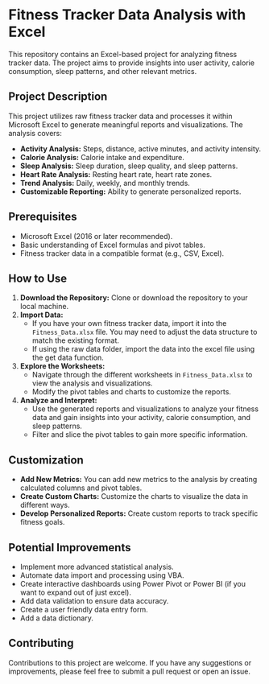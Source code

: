 # Fitness Tracker Data Analysis with Excel

This repository contains an Excel-based project for analyzing fitness tracker data. The project aims to provide insights into user activity, calorie consumption, sleep patterns, and other relevant metrics.

## Project Description

This project utilizes raw fitness tracker data and processes it within Microsoft Excel to generate meaningful reports and visualizations. The analysis covers:

* **Activity Analysis:** Steps, distance, active minutes, and activity intensity.
* **Calorie Analysis:** Calorie intake and expenditure.
* **Sleep Analysis:** Sleep duration, sleep quality, and sleep patterns.
* **Heart Rate Analysis:** Resting heart rate, heart rate zones.
* **Trend Analysis:** Daily, weekly, and monthly trends.
* **Customizable Reporting:** Ability to generate personalized reports.

## Prerequisites

* Microsoft Excel (2016 or later recommended).
* Basic understanding of Excel formulas and pivot tables.
* Fitness tracker data in a compatible format (e.g., CSV, Excel).

## How to Use

1.  **Download the Repository:** Clone or download the repository to your local machine.
2.  **Import Data:**
    * If you have your own fitness tracker data, import it into the `Fitness_Data.xlsx` file. You may need to adjust the data structure to match the existing format.
    * If using the raw data folder, import the data into the excel file using the get data function.
3.  **Explore the Worksheets:**
    * Navigate through the different worksheets in `Fitness_Data.xlsx` to view the analysis and visualizations.
    * Modify the pivot tables and charts to customize the reports.
4.  **Analyze and Interpret:**
    * Use the generated reports and visualizations to analyze your fitness data and gain insights into your activity, calorie consumption, and sleep patterns.
    * Filter and slice the pivot tables to gain more specific information.

## Customization

* **Add New Metrics:** You can add new metrics to the analysis by creating calculated columns and pivot tables.
* **Create Custom Charts:** Customize the charts to visualize the data in different ways.
* **Develop Personalized Reports:** Create custom reports to track specific fitness goals.

## Potential Improvements

* Implement more advanced statistical analysis.
* Automate data import and processing using VBA.
* Create interactive dashboards using Power Pivot or Power BI (if you want to expand out of just excel).
* Add data validation to ensure data accuracy.
* Create a user friendly data entry form.
* Add a data dictionary.

## Contributing

Contributions to this project are welcome. If you have any suggestions or improvements, please feel free to submit a pull request or open an issue.


